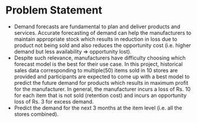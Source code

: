 # Problem Statement
* Demand forecasts are fundamental to plan and deliver products and services. Accurate forecasting of demand can help the manufacturers to maintain appropriate stock which results in reduction in loss due to product not being sold and also reduces the opportunity cost (i.e. higher demand but less availability => opportunity lost). 
* Despite such relevance, manufacturers have difficulty choosing which forecast model is the best for their use case. In this project, historical sales data corresponding to multiple(50) items sold in 10 stores are provided and participants are expected to come up with a best model to predict the future demand for products which results in maximum profit for the manufacturer. In general, the manufacturer incurs a loss of Rs. 10 for each item that is not sold (retention cost) and incurs an opportunity loss of Rs. 3 for excess demand. 
* Predict the demand for the next 3 months at the item level (i.e. all the stores combined).
